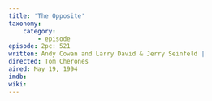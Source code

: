 ```yaml
---
title: 'The Opposite'
taxonomy:
    category:
        - episode
episode: 2pc: 521         
written: Andy Cowan and Larry David & Jerry Seinfeld |
directed: Tom Cherones
aired: May 19, 1994
imdb: 
wiki: 
---
```


